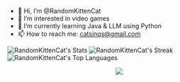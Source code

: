 - 👋 Hi, I’m @RandomKittenCat
- 👀 I’m interested in video games
- 🌱 I’m currently learning Java & LLM using Python
- 📫 How to reach me: catsinqs@gmail.com

![RandomKittenCat's Stats](https://github-readme-stats.vercel.app/api?username=RandomKittenCat&theme=material-palenight&show_icons=true&hide_border=true&count_private=true)
![RandomKittenCat's Streak](https://github-readme-streak-stats.herokuapp.com/?user=RandomKittenCat&theme=material-palenight&hide_border=true)
![RandomKittenCat's Top Languages](https://github-readme-stats.vercel.app/api/top-langs/?username=RandomKittenCat&theme=material-palenight&show_icons=true&hide_border=true&layout=compact)

<div align="center">
<p></p>
<img src="https://profile-counter.glitch.me/randomkittencat/count.svg" align="center">
</div>
